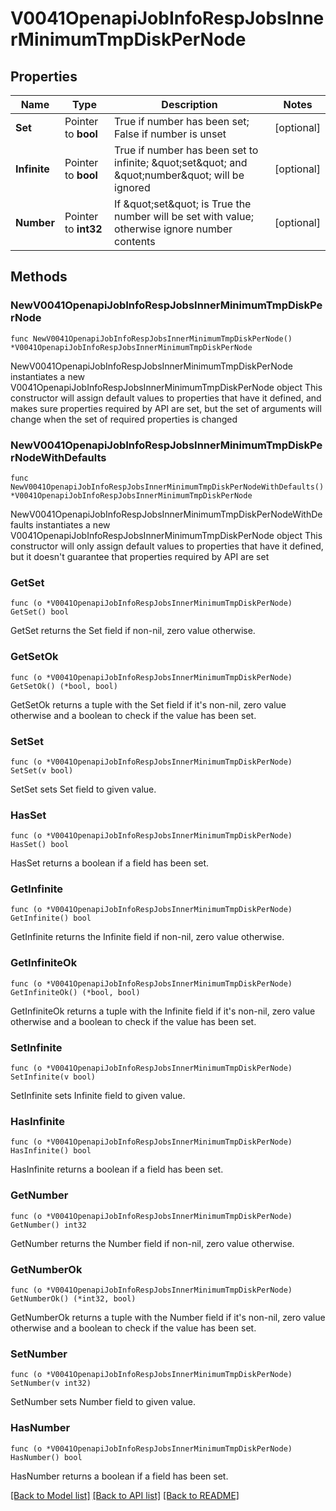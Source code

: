 # V0041OpenapiJobInfoRespJobsInnerMinimumTmpDiskPerNode

## Properties

Name | Type | Description | Notes
------------ | ------------- | ------------- | -------------
**Set** | Pointer to **bool** | True if number has been set; False if number is unset | [optional] 
**Infinite** | Pointer to **bool** | True if number has been set to infinite; \&quot;set\&quot; and \&quot;number\&quot; will be ignored | [optional] 
**Number** | Pointer to **int32** | If \&quot;set\&quot; is True the number will be set with value; otherwise ignore number contents | [optional] 

## Methods

### NewV0041OpenapiJobInfoRespJobsInnerMinimumTmpDiskPerNode

`func NewV0041OpenapiJobInfoRespJobsInnerMinimumTmpDiskPerNode() *V0041OpenapiJobInfoRespJobsInnerMinimumTmpDiskPerNode`

NewV0041OpenapiJobInfoRespJobsInnerMinimumTmpDiskPerNode instantiates a new V0041OpenapiJobInfoRespJobsInnerMinimumTmpDiskPerNode object
This constructor will assign default values to properties that have it defined,
and makes sure properties required by API are set, but the set of arguments
will change when the set of required properties is changed

### NewV0041OpenapiJobInfoRespJobsInnerMinimumTmpDiskPerNodeWithDefaults

`func NewV0041OpenapiJobInfoRespJobsInnerMinimumTmpDiskPerNodeWithDefaults() *V0041OpenapiJobInfoRespJobsInnerMinimumTmpDiskPerNode`

NewV0041OpenapiJobInfoRespJobsInnerMinimumTmpDiskPerNodeWithDefaults instantiates a new V0041OpenapiJobInfoRespJobsInnerMinimumTmpDiskPerNode object
This constructor will only assign default values to properties that have it defined,
but it doesn't guarantee that properties required by API are set

### GetSet

`func (o *V0041OpenapiJobInfoRespJobsInnerMinimumTmpDiskPerNode) GetSet() bool`

GetSet returns the Set field if non-nil, zero value otherwise.

### GetSetOk

`func (o *V0041OpenapiJobInfoRespJobsInnerMinimumTmpDiskPerNode) GetSetOk() (*bool, bool)`

GetSetOk returns a tuple with the Set field if it's non-nil, zero value otherwise
and a boolean to check if the value has been set.

### SetSet

`func (o *V0041OpenapiJobInfoRespJobsInnerMinimumTmpDiskPerNode) SetSet(v bool)`

SetSet sets Set field to given value.

### HasSet

`func (o *V0041OpenapiJobInfoRespJobsInnerMinimumTmpDiskPerNode) HasSet() bool`

HasSet returns a boolean if a field has been set.

### GetInfinite

`func (o *V0041OpenapiJobInfoRespJobsInnerMinimumTmpDiskPerNode) GetInfinite() bool`

GetInfinite returns the Infinite field if non-nil, zero value otherwise.

### GetInfiniteOk

`func (o *V0041OpenapiJobInfoRespJobsInnerMinimumTmpDiskPerNode) GetInfiniteOk() (*bool, bool)`

GetInfiniteOk returns a tuple with the Infinite field if it's non-nil, zero value otherwise
and a boolean to check if the value has been set.

### SetInfinite

`func (o *V0041OpenapiJobInfoRespJobsInnerMinimumTmpDiskPerNode) SetInfinite(v bool)`

SetInfinite sets Infinite field to given value.

### HasInfinite

`func (o *V0041OpenapiJobInfoRespJobsInnerMinimumTmpDiskPerNode) HasInfinite() bool`

HasInfinite returns a boolean if a field has been set.

### GetNumber

`func (o *V0041OpenapiJobInfoRespJobsInnerMinimumTmpDiskPerNode) GetNumber() int32`

GetNumber returns the Number field if non-nil, zero value otherwise.

### GetNumberOk

`func (o *V0041OpenapiJobInfoRespJobsInnerMinimumTmpDiskPerNode) GetNumberOk() (*int32, bool)`

GetNumberOk returns a tuple with the Number field if it's non-nil, zero value otherwise
and a boolean to check if the value has been set.

### SetNumber

`func (o *V0041OpenapiJobInfoRespJobsInnerMinimumTmpDiskPerNode) SetNumber(v int32)`

SetNumber sets Number field to given value.

### HasNumber

`func (o *V0041OpenapiJobInfoRespJobsInnerMinimumTmpDiskPerNode) HasNumber() bool`

HasNumber returns a boolean if a field has been set.


[[Back to Model list]](../README.md#documentation-for-models) [[Back to API list]](../README.md#documentation-for-api-endpoints) [[Back to README]](../README.md)


